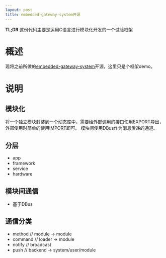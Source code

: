 ```yaml
---
layout: post
title: embedded-gateway-system开源
---
```


**TL;DR** 这份代码主要是运用C语言进行模块化开发的一个试验框架


# 概述 #
现将之前所做的[embedded-gateway-system](https://github.com/daiwei/embedded-gateway-system)开源，这里只是个框架demo。


# 说明 #

## 模块化 ##
将一个独立模块封装到一个动态库中，需要给外部调用的接口使用EXPORT导出，外部使用时简单的使用IMPORT即可。
模块间使用DBus作为消息传递的通道。



## 分层 ##
- app
- framework
- service
- hardware



## 模块间通信 ##
- 基于DBus



## 通信分类 ##
- method           // module -> module
- command          // loader -> module
- notify           // broadcast
- push             // backend -> system/user/module
